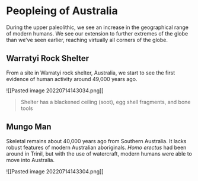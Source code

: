 # Peopleing of Australia
During the upper paleolithic, we see an increase in the geographical range of modern humans. We see our extension to further extremes of the globe than we've seen earlier, reaching virtually all corners of the globe. 

## Warratyi Rock Shelter
From a site in Warratyi rock shelter, Australia, we start to see the first evidence of human activity around 49,000 years ago. 

![[Pasted image 20220714143034.png]]
> Shelter has a blackened ceiling (soot), egg shell fragments, and bone tools

## Mungo Man
Skeletal remains about 40,000 years ago from Southern Australia. It lacks robust features of modern Australian aboriginals. *Homo erectus* had been around in Trinil, but with the use of watercraft, modern humans were able to move into Australia.

![[Pasted image 20220714143304.png]]

